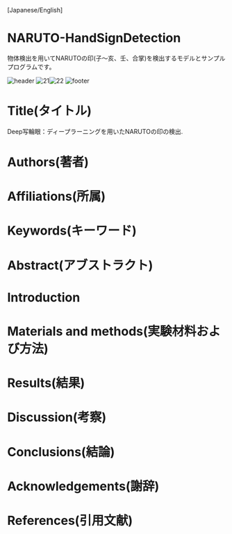 [Japanese/English]
# NARUTO-HandSignDetection
物体検出を用いてNARUTOの印(子～亥、壬、合掌)を検出するモデルとサンプルプログラムです。

![header](https://user-images.githubusercontent.com/37477845/95489808-4fb55c80-09d2-11eb-95f0-c3cdc6d55d83.png)
![21](https://user-images.githubusercontent.com/37477845/95489944-78d5ed00-09d2-11eb-96f6-a687b012c413.gif)![22](https://user-images.githubusercontent.com/37477845/95490010-93a86180-09d2-11eb-8185-e50fd2b5c137.gif)
![footer](https://user-images.githubusercontent.com/37477845/95489817-5348e380-09d2-11eb-9df0-3ddd06703c55.png)


# Title(タイトル)
Deep写輪眼：ディープラーニングを用いたNARUTOの印の検出.

# Authors(著者)

# Affiliations(所属)

# Keywords(キーワード)

# Abstract(アブストラクト)

# Introduction

# Materials and methods(実験材料および方法)

# Results(結果)

# Discussion(考察)

# Conclusions(結論)

# Acknowledgements(謝辞)

# References(引用文献)
